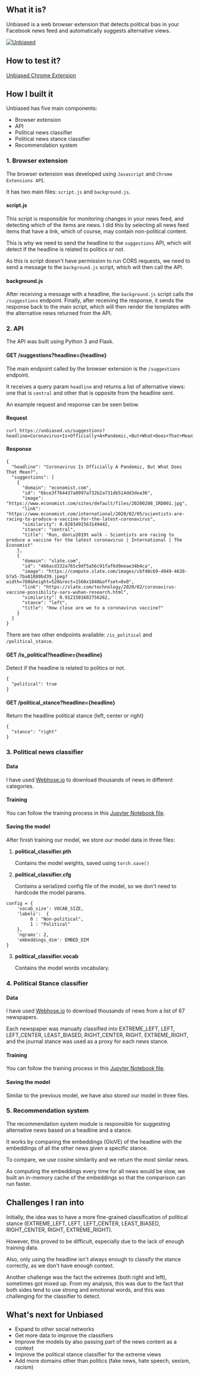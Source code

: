 ## What it is?

Unbiased is a web browser extension that detects political bias in your Facebook news feed and automatically suggests alternative views.

[![Unbiased](https://img.youtube.com/vi/j9CDgkuy5aw/0.jpg)](https://www.youtube.com/watch?v=j9CDgkuy5aw)

## How to test it?

[Unbiased Chrome Extension](https://chrome.google.com/webstore/detail/jmmjoijiobljkppffbfcajelfihgllem/)

## How I built it

Unbiased has five main components:

-	Browser extension
-	API
-	Political news classifier
-	Political news stance classifier
-	Recommendation system

### 1. Browser extension

The browser extension was developed using `Javascript` and `Chrome Extensions API`.

It has two main files: `script.js` and `background.js`.

#### script.js

This script is responsible for monitoring changes in your news feed, and detecting which of the items are news.
I did this by selecting all news feed items that have a link, which of course, may contain non-political content. 

This is why we need to send the headline to the `suggestions` API, which will detect if the headline is related to politics or not.

As this is script doesn't have permission to run CORS requests, we need to send a message to the `background.js` script, which will then call the API.

#### background.js

After receiving a message with a headline, the `background.js` script calls the `/suggestions` endpoint. Finally, after receiving the response, it sends the response back to the main script, which will then render the templates with the alternative news returned from the API.

### 2. API

The API was built using Python 3 and Flask. 

#### GET /suggestions?headline={headline}
The main endpoint called by the browser extension is the `/suggestions` endpoint. 

It receives a query param `headline` and returns a list of alternative views: one that is `central` and other that is opposite from the headline sent.

An example request and response can be seen below.

#### Request

```
curl https://unbiased.us/suggestions?headline=Coronavirus+Is+Officially+A+Pandemic,+But+What+Does+That+Mean?
```

#### Response
```
{
  "headline": "Coronavirus Is Officially A Pandemic, But What Does That Mean?", 
  "suggestions": [
    {
      "domain": "economist.com", 
      "id": "6bce3f764437a8997a732b2a731db514dd3dea36", 
      "image": "https://www.economist.com/sites/default/files/20200208_IRD001.jpg", 
      "link": "https://www.economist.com/international/2020/02/05/scientists-are-racing-to-produce-a-vaccine-for-the-latest-coronavirus", 
      "similarity": 0.8283491563149442, 
      "stance": "central", 
      "title": "Run, don\u2019t walk - Scientists are racing to produce a vaccine for the latest coronavirus | International | The Economist"
    }, 
    {
      "domain": "slate.com", 
      "id": "466acd332a765c9df5a56c91faf6d9eeae34b4ca", 
      "image": "https://compote.slate.com/images/cbf40c69-4949-4638-b7a5-7ba81880bd39.jpeg?width=780&height=520&rect=1560x1040&offset=0x0", 
      "link": "https://slate.com/technology/2020/02/coronavirus-vaccine-possibility-sars-wuhan-research.html", 
      "similarity": 0.9121501602756262, 
      "stance": "left", 
      "title": "How close are we to a coronavirus vaccine?"
    }
  ]
}
```

There are two other endpoints available: `/is_political` and `/political_stance`.

#### GET /is_political?headline={headline}
Detect if the headline is related to politics or not.

```
{
  "political": true
}

```

#### GET /political_stance?headline={headline}
Return the headline political stance (left, center or right)

```
{
  "stance": "right"
}
```

### 3. Political news classifier

#### Data

I have used [Webhose.io](http://webhose.io) to download thousands of news in different categories.

#### Training

You can follow the training process in this [Jupyter Notebook file](http://github.com/gzomer/unbiased/blob/master/PoliticalNewsClassifier.ipynb).

#### Saving the model

After finish training our model, we store our model data in three files:

1. **political_classifier.pth**

	Contains the model weights, saved using `torch.save()`

2. **political_classifier.cfg**

	Contains a serialized config file of the model, so we don't need to hardcode the model params.

```
config = {
    'vocab_size': VOCAB_SIZE,
    'labels':  {
         0 : "Non-political",
         1 : "Political"
    },
    'ngrams': 2,
    'embeddings_dim': EMBED_DIM    
}
```

3.	**political_classifier.vocab**

 	Contains the model words vocabulary.



### 4. Political Stance classifier

#### Data

I have used [Webhose.io](http://webhose.io) to download thousands of news from a list of 67 newspapers.

Each newspaper was manually classified into EXTREME_LEFT, LEFT, LEFT_CENTER, LEAST_BIASED, RIGHT_CENTER, RIGHT, EXTREME_RIGHT, and the journal stance was used as a proxy for each news stance.

#### Training

You can follow the training process in this [Jupyter Notebook file](http://github.com/gzomer/unbiased/blob/master/models/PoliticalNewsStanceClassifier.ipynb).

#### Saving the model

Similar to the previous model, we have also stored our model in three files.

### 5. Recommendation system

The recommendation system module is responsible for suggesting alternative news based on a headline and a stance.

It works by comparing the embeddings (GloVE) of the headline with the embeddings of all the other news given a specific stance. 

To compare, we use cosine similarity and we return the most similar news.

As computing the embeddings every time for all news would be slow, we built an in-memory cache of the embeddings so that the comparison can run faster.

## Challenges I ran into

Initially, the idea was to have a more fine-grained classification of political stance (EXTREME_LEFT, LEFT, LEFT_CENTER, LEAST_BIASED, RIGHT_CENTER, RIGHT, EXTREME_RIGHT).

However, this proved to be difficult, especially due to the lack of enough training data.

Also, only using the headline isn't always enough to classify the stance correctly, as we don't have enough context.

Another challenge was the fact the extremes (both right and left), sometimes got mixed up. From my analysis, this was due to the fact that both sides tend to use strong and emotional words, and this was challenging for the classifier to detect.

## What's next for Unbiased

- Expand to other social networks
- Get more data to improve the classifiers
- Improve the models by also passing part of the news content as a context
- Improve the political stance classifier for the extreme views
- Add more domains other than politics (fake news, hate speech, sexism, racism)
